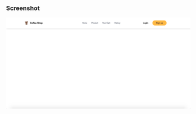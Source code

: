 ### Screenshot
![alt text](https://github.com/setiawannuha/learn_html1/blob/master/screenshot/navbar.png?raw=true)
